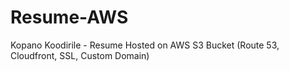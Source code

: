 # Resume-AWS
Kopano Koodirile - Resume Hosted on AWS S3 Bucket (Route 53, Cloudfront, SSL, Custom Domain)
